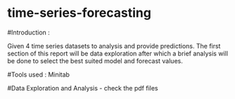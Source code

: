 # time-series-forecasting

#Introduction :

Given 4 time series datasets to analysis and provide predictions. The first section of this report will be data exploration after which a brief analysis will be done to select the best suited model and forecast values.

#Tools used : Minitab

#Data Exploration and Analysis - check the pdf files

